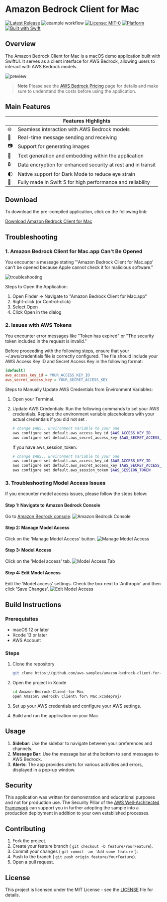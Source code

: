 Amazon Bedrock Client for Mac
=============================

[![Latest Release](https://img.shields.io/github/v/release/aws-samples/amazon-bedrock-client-for-mac)](https://github.com/aws-samples/amazon-bedrock-client-for-mac/releases/latest)
![example workflow](https://github.com/aws-samples/amazon-bedrock-client-for-mac/workflows/Build%20and%20Release%20macOS%20Application/badge.svg)
[![License: MIT-0](https://img.shields.io/badge/License-MIT--0-green.svg)](https://opensource.org/license/mit-0/)
[![Platform](https://img.shields.io/badge/platform-macOS-blue.svg)](https://developer.apple.com/macos/)
[![Built with Swift](https://img.shields.io/badge/Swift-5.9-green.svg)](https://swift.org)

Overview
--------

The Amazon Bedrock Client for Mac is a macOS demo application built with SwiftUI. It serves as a client interface for AWS Bedrock, allowing users to interact with AWS Bedrock models.

![preview](assets/preview.png)

> **Note**
> Please see the [AWS Bedrock Pricing](https://aws.amazon.com/ko/bedrock/pricing/) page for details and make sure to understand the costs before using the application.

## Main Features

|  	| Features Highlights 	|
|---	|---------------------------------------------------------------------------------	|
| 🌐 	| Seamless interaction with AWS Bedrock models	|
| 💌 	| Real-time message sending and receiving 	|
| 📷 	| Support for generating images 	|
| 📝 	| Text generation and embedding within the application	|
| 🔒 	| Data encryption for enhanced security at rest and in transit	|
| 🌓 	| Native support for Dark Mode to reduce eye strain	|
| 🚀 	| Fully made in Swift 5 for high performance and reliability 	|

Download
--------

To download the pre-compiled application, click on the following link:

[Download Amazon Bedrock Client for Mac](https://github.com/aws-samples/amazon-bedrock-client-for-mac/releases/latest/download/Amazon.Bedrock.Client.for.Mac.dmg)


Troubleshooting
---------------

### 1. Amazon Bedrock Client for Mac.app Can't Be Opened

You encounter a message stating "'Amazon Bedrock Client for Mac.app' can't be opened because Apple cannot check it for malicious software."

![troubleshooting](assets/troubleshooting-0.png)

Steps to Open the Application:

1. Open Finder -> Navigate to "Amazon Bedrock Client for Mac.app"
2. Right-click (or Control-click)
3. Select Open
4. Click Open in the dialog

### 2. Issues with AWS Tokens

You encounter error messages like "Token has expired" or "The security token included in the request is invalid."

Before proceeding with the following steps, ensure that your ~/.aws/credentials file is correctly configured. The file should include your AWS Access Key ID and Secret Access Key in the following format:

```ini
[default]
aws_access_key_id = YOUR_ACCESS_KEY_ID
aws_secret_access_key = YOUR_SECRET_ACCESS_KEY
```

Steps to Manually Update AWS Credentials from Environment Variables:

1. Open your Terminal.

2. Update AWS Credentials: Run the following commands to set your AWS credentials. Replace the environment variable placeholders with your actual credentials if you did not set .

    ```sh
    # change $AWS.. Environment Variable to your one
    aws configure set default.aws_access_key_id $AWS_ACCESS_KEY_ID
    aws configure set default.aws_secret_access_key $AWS_SECRET_ACCESS_KEY
    ```

    If you have aws_session_token:
    ```sh
    # change $AWS.. Environment Variable to your one
    aws configure set default.aws_access_key_id $AWS_ACCESS_KEY_ID
    aws configure set default.aws_secret_access_key $AWS_SECRET_ACCESS_KEY
    aws configure set default.aws_session_token $AWS_SESSION_TOKEN
    ```

### 3. Troubleshooting Model Access Issues

If you encounter model access issues, please follow the steps below:

#### Step 1: Navigate to Amazon Bedrock Console
Go to [Amazon Bedrock console](https://us-east-1.console.aws.amazon.com/bedrock/home?region=us-east-1#/).
![Amazon Bedrock Console](assets/troubleshooting-1.png)

#### Step 2: Manage Model Access
Click on the 'Manage Model Access' button.
![Manage Model Access](assets/troubleshooting-2.png)

#### Step 3: Model Access
Click on the 'Model access' tab.
![Model Access Tab](assets/troubleshooting-3.png)

#### Step 4: Edit Model Access
Edit the 'Model access' settings. Check the box next to 'Anthropic' and then click 'Save Changes'.
![Edit Model Access](assets/troubleshooting-4.png)

Build Instructions
------------------

### Prerequisites

*   macOS 12 or later
*   Xcode 13 or later
*   AWS Account

### Steps

1.  Clone the repository
    
    ```sh
    git clone https://github.com/aws-samples/amazon-bedrock-client-for-mac.git
    ```
    
2.  Open the project in Xcode
    
    ```sh
    cd Amazon-Bedrock-Client-for-Mac
    open Amazon\ Bedrock\ Client\ for\ Mac.xcodeproj/
    ```
    
3.  Set up your AWS credentials and configure your AWS settings.
    
4.  Build and run the application on your Mac.
    
Usage
-----

1.  **Sidebar**: Use the sidebar to navigate between your preferences and channels.
2.  **Message Bar**: Use the message bar at the bottom to send messages to AWS Bedrock.
3.  **Alerts**: The app provides alerts for various activities and errors, displayed in a pop-up window.

Security
--------

This application was written for demonstration and educational purposes and not for production use. The Security Pillar of the [AWS Well-Architected Framework](https://docs.aws.amazon.com/wellarchitected/latest/security-pillar/welcome.html) can support you in further adopting the sample into a production deployment in addition to your own established processes.

Contributing
------------

1.  Fork the project.
2.  Create your feature branch ( `git checkout -b feature/YourFeature`).
3.  Commit your changes ( `git commit -am 'Add some feature'`).
4.  Push to the branch ( `git push origin feature/YourFeature`).
5.  Open a pull request.

License
-------

This project is licensed under the MIT License - see the [LICENSE](LICENSE) file for details.